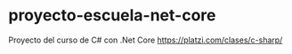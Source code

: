# proyecto-escuela-net-core
Proyecto del curso de C# con .Net Core
https://platzi.com/clases/c-sharp/
